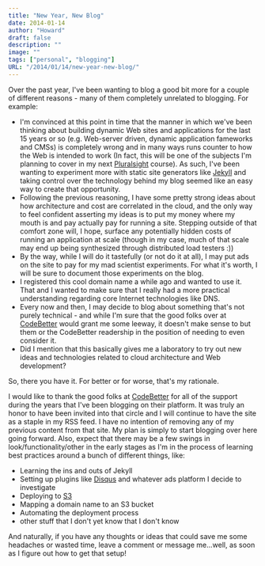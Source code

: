 ```yaml
---
title: "New Year, New Blog"
date: 2014-01-14
author: "Howard"
draft: false
description: ""
image: ""
tags: ["personal", "blogging"]
URL: "/2014/01/14/new-year-new-blog/"
---
```


Over the past year, I've been wanting to blog a good bit more for a couple of different reasons - many of them completely unrelated to blogging. For example:

* I'm convinced at this point in time that the manner in which we've been thinking about building dynamic Web sites and applications for the last 15 years or so (e.g. Web-server driven, dynamic application fameworks and CMSs) is completely wrong and in many ways runs counter to how the Web is intended to work (In fact, this will be one of the subjects I'm planning to cover in my next [Pluralsight](http://pluralsight.com/training) course). As such, I've been wanting to experiment more with static site generators like [Jekyll](http://jekyllrb.com/) and taking control over the technology behind my blog seemed like an easy way to create that opportunity.
* Following the previous reasoning, I have some pretty strong ideas about how architecture and cost are correlated in the cloud, and the only way to feel confident asserting my ideas is to put my money where my mouth is and pay actually pay for running a site. Stepping outside of that comfort zone will, I hope, surface any potentially hidden costs of running an application at scale (though in my case, much of that scale may end up being synthesized through distributed load testers :))
* By the way, while I will do it tastefully (or not do it at all), I may put ads on the site to pay for my mad scientist experiments. For what it's worth, I will be sure to document those experiments on the blog.
* I registered this cool domain name a while ago and wanted to use it. That and I wanted to make sure that I really had a more practical understanding regarding core Internet technologies like DNS.
* Every now and then, I may decide to blog about something that's not purely technical - and while I'm sure that the good folks over at [CodeBetter](http://codebetter.com) would grant me some leeway, it doesn't make sense to but them or the CodeBetter readership in the position of needing to even consider it.
* Did I mention that this basically gives me a laboratory to try out new ideas and technologies related to cloud architecture and Web development?

So, there you have it. For better or for worse, that's my rationale.

I would like to thank the good folks at [CodeBetter](http://codebetter.com) for all of the support during the years that I've been blogging on their platform. It was truly an honor to have been invited into that circle and I will continue to have the site as a staple in my RSS feed. I have no intention of removing any of my previous content from that site. My plan is simply to start blogging over here going forward. Also, expect that there may be a few swings in look/functionality/other in the early stages as I'm in the process of learning best practices around a bunch of different things, like:

* Learning the ins and outs of Jekyll
* Setting up plugins like [Disqus](https://disqus.com) and whatever ads platform I decide to investigate
* Deploying to [S3](http://aws.amazon.com/s3/)
* Mapping a domain name to an S3 bucket
* Automating the deployment process
* other stuff that I don't yet know that I don't know

And naturally, if you have any thoughts or ideas that could save me some headaches or wasted time, leave a comment or message me...well, as soon as I figure out how to get that setup!

